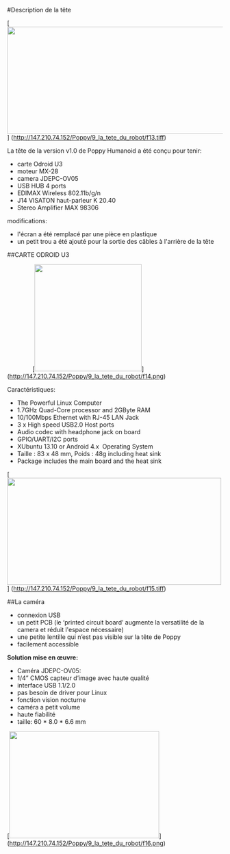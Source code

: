 #Description de la tête

[<img src="http://147.210.74.152/Poppy/9_la_tete_du_robot/f13.tiff" width="700" height="250" >]
(http://147.210.74.152/Poppy/9_la_tete_du_robot/f13.tiff)

La tête de la version v1.0 de Poppy Humanoid a été conçu pour tenir:
- carte Odroid U3 <BR>
- moteur MX-28 <BR>
- camera JDEPC-OV05 <BR>
- USB HUB 4 ports <BR>
- EDIMAX Wireless 802.11b/g/n <BR>
- J14 VISATON haut-parleur K 20.40 <BR>
- Stereo Amplifier MAX 98306 <BR>

modifications:
- l'écran a été remplacé par une pièce en plastique <BR>
- un petit trou a été ajouté pour la sortie des câbles à l'arrière de la tête <BR>

##CARTE ODROID U3

&nbsp;&nbsp;&nbsp;&nbsp;&nbsp;&nbsp;&nbsp;&nbsp;&nbsp;&nbsp;&nbsp;&nbsp;&nbsp;&nbsp;
[<img src="http://147.210.74.152/Poppy/9_la_tete_du_robot/f14.png" width="250" height="250" >]
(http://147.210.74.152/Poppy/9_la_tete_du_robot/f14.png)

Caractéristiques:
- The Powerful Linux Computer <BR>
- 1.7GHz Quad-Core processor and 2GByte RAM <BR>
- 10/100Mbps Ethernet with RJ-45 LAN Jack <BR>
- 3 x High speed USB2.0 Host ports <BR>
- Audio codec with headphone jack on board <BR>
- GPIO/UART/I2C ports <BR>
- XUbuntu 13.10 or Android 4.x  Operating System <BR>
- Taille : 83 x 48 mm, Poids : 48g including heat sink <BR>
- Package includes the main board and the heat sink <BR>

[<img src="http://147.210.74.152/Poppy/9_la_tete_du_robot/f15.png" width="500" height="250" >]
(http://147.210.74.152/Poppy/9_la_tete_du_robot/f15.tiff)

##La caméra

- connexion USB
- un petit PCB (le ‘printed circuit board’ augmente la versatilité de la camera et réduit l'espace nécessaire)
- une petite lentille qui n’est pas visible sur la tête de Poppy
- facilement accessible

**Solution mise en œuvre:**

- Caméra JDEPC-OV05: <BR>
- 1/4” CMOS capteur d’image avec haute qualité <BR>
- interface USB 1.1/2.0 <BR>
- pas besoin de driver pour Linux <BR>
- fonction vision nocturne <BR>
- caméra a petit volume <BR>
- haute fiabilité <BR>
- taille: 60 * 8.0 * 6.6 mm <BR>

[<img src="http://147.210.74.152/Poppy/9_la_tete_du_robot/f16.png" width="350" height="250" >]
(http://147.210.74.152/Poppy/9_la_tete_du_robot/f16.png)

